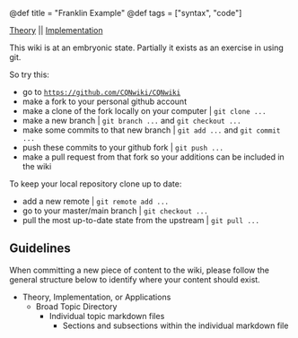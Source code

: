 @def title = "Franklin Example"
@def tags = ["syntax", "code"]


[Theory](./theory) || [Implementation](./implementation)

This wiki is at an embryonic state. Partially it exists as an exercise in using git.

So try this:

- go to [`https://github.com/CQNwiki/CQNwiki`](https://github.com/CQNwiki/CQNwiki)
- make a fork to your personal github account
- make a clone of the fork locally on your computer | `git clone ...`
- make a new branch | `git branch ...` and `git checkout ...`
- make some commits to that new branch | `git add ...` and `git commit ...`
- push these commits to your github fork | `git push ...`
- make a pull request from that fork so your additions can be included in the wiki

To keep your local repository clone up to date:

- add a new remote | `git remote add ...`
- go to your master/main branch | `git checkout ...`
- pull the most up-to-date state from the upstream | `git pull ...`

## Guidelines

When committing a new piece of content to the wiki, please follow the general structure below to identify where your content should exist. 

- Theory, Implementation, or Applications
    -  Broad Topic Directory
        - Individual topic markdown files
	        - Sections and subsections within the individual markdown file
